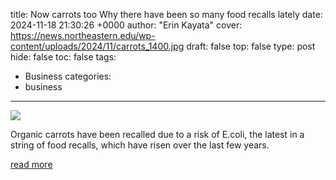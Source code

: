 title: Now carrots too Why there have been so many food recalls lately
date: 2024-11-18 21:30:26 +0000
author: "Erin Kayata"
cover: https://news.northeastern.edu/wp-content/uploads/2024/11/carrots_1400.jpg
draft: false
top: false
type: post
hide: false
toc: false
tags:
  - Business
categories:
  - business
---

![](https://news.northeastern.edu/wp-content/uploads/2024/11/carrots_1400.jpg)

Organic carrots have been recalled due to a risk of E.coli, the latest in a string of food recalls, which have risen over the last few years.

[read more](https://news.northeastern.edu/2024/11/18/food-recall-increase-carrot-e-coli/)
